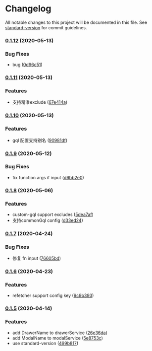 # Changelog

All notable changes to this project will be documented in this file. See [standard-version](https://github.com/conventional-changelog/standard-version) for commit guidelines.

### [0.1.12](https://github.com/forsigner/gqlgen/compare/v0.1.11...v0.1.12) (2020-05-13)


### Bug Fixes

* bug ([0d96c51](https://github.com/forsigner/gqlgen/commit/0d96c511fa1d1c50b2ba29b099126ae37c4ee5dd))

### [0.1.11](https://github.com/forsigner/gqlgen/compare/v0.1.10...v0.1.11) (2020-05-13)


### Features

* 支持精准exclude ([67e414a](https://github.com/forsigner/gqlgen/commit/67e414a6d4e60c307f5baf44060dc43a9f5c0566))

### [0.1.10](https://github.com/forsigner/gqlgen/compare/v0.1.9...v0.1.10) (2020-05-13)


### Features

* gql 配置支持别名 ([90981df](https://github.com/forsigner/gqlgen/commit/90981dfc892ef5736692d70f1b43cff1c7fdc927))

### [0.1.9](https://github.com/forsigner/gqlgen/compare/v0.1.8...v0.1.9) (2020-05-12)


### Bug Fixes

* fix function args if input ([d6bb2e0](https://github.com/forsigner/gqlgen/commit/d6bb2e0bce4cba944799e5a18e6bab75ffc44c63))

### [0.1.8](https://github.com/forsigner/gqlgen/compare/v0.1.7...v0.1.8) (2020-05-06)


### Features

* custom-gql support excludes ([5dea7af](https://github.com/forsigner/gqlgen/commit/5dea7af36e7ff48491c7c9ca1121d0459b29b5da))
* 支持commonGql config ([d33ed24](https://github.com/forsigner/gqlgen/commit/d33ed2457805b91e23ed9be9b05b73ac146e50f8))

### [0.1.7](https://github.com/forsigner/gqlgen/compare/v0.1.6...v0.1.7) (2020-04-24)


### Bug Fixes

* 修复 fn input ([76605bd](https://github.com/forsigner/gqlgen/commit/76605bd8454c2b86a201b0d2e36e14a871b5ddfb))

### [0.1.6](https://github.com/forsigner/gqlgen/compare/v0.1.5...v0.1.6) (2020-04-23)


### Features

* refetcher support config key ([9c9b393](https://github.com/forsigner/gqlgen/commit/9c9b3937ce3504a317884c269123a4ebba6808d8))

### [0.1.5](https://github.com/forsigner/gqlgen/compare/v0.1.4...v0.1.5) (2020-04-14)


### Features

* add DrawerName to drawerService ([26e36da](https://github.com/forsigner/gqlgen/commit/26e36da2e9ff8d85fb5d92ff005bb11cbe58f2ce))
* add ModalName to modalService ([5e8753c](https://github.com/forsigner/gqlgen/commit/5e8753cf1dc84959e568d499e2988c4a078cf1ca))
* use standard-version ([499b817](https://github.com/forsigner/gqlgen/commit/499b81792d8a0a3fa3e2490b7d20b82bc691ddb5))
